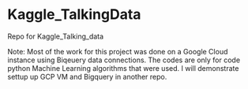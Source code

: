 # Kaggle_TalkingData
Repo for Kaggle_Talking_data

Note: Most of the work for this project was done on a Google Cloud instance using Biqeuery data connections. The codes are only for code python Machine Learning algorithms that were used. I will demonstrate settup up GCP VM and Bigquery in another repo.
